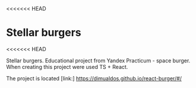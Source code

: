 
<<<<<<< HEAD
# Stellar burgers 
<<<<<<< HEAD


Stellar burgers.
Educational project from Yandex Practicum - space burger. When creating this project were used  TS + React.

The project is located [link:] https://dimualdos.github.io/react-burger/#/
